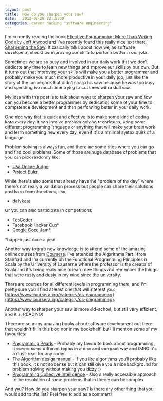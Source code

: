 ```yaml
---
layout: post
title:  How do you sharpen your saw?
date:   2012-09-28 22:15:00
categories: career hacking "software engineering"
---
```


I'm currently reading the book [Effective Programming: More Than Writing Code](http://www.amazon.com/gp/product/B008HUMTO0/ref=as_li_qf_sp_asin_tl?ie=UTF8&camp=1789&creative=9325&creativeASIN=B008HUMTO0&linkCode=as2&tag=felribsblo-20) by [Jeff Atwood](http://twitter.com/codinghorror) and I've recently found this really nice text there: [Sharpening the Saw](http://www.codinghorror.com/blog/2009/03/sharpening-the-saw.html). It basically talks about how we, as software developers, should be improving our skills to perform better in our jobs.

Sometimes we are so busy and involved in our daily work that we don't dedicate any time to learn new things and improve our skills by our own. But it turns out that improving your skills will make you a better programmer and probably make you much more productive in your daily job, just like the story of the lumberjack that didn't sharp his saw because he was too busy and spending too much time trying to cut trees with a dull saw.

My idea with this post is to talk about ways to sharpen your saw and how can you become a better programmer by dedicating some of your time to competence development and then performing better in your daily work.

One nice way that is quick and effective is to make some kind of coding kata every day. It can involve problem solving techniques, using some different programming language or anything that will make your brain work and learn something new every day, even if it's a minimal syntax quirk of a language.

Problem solving is always fun, and there are some sites where you can go and find cool problems. Some of those are huge database of problems that you can pick randomly like:

* [UVa Online Judge](http://uva.onlinejudge.org/index.php?option=com_onlinejudge&Itemid=8&category=1)
* [Project Euler](http://projecteuler.net/)

While there's also some that already have the "problem of the day" where there's not really a validation process but people can share their solutions and learn from the others, like:

* [dailykata](http://dailykata.net/)

Or you can also participate in competitions:

* [TopCoder](http://community.topcoder.com/tc)
* [Facebook Hacker Cup](https://www.facebook.com/hackercup)*
* [Google Code Jam](http://code.google.com/codejam/)*

*happen just once a year

Another way to grab new knowledge is to attend some of the amazing online courses from [Coursera](http://coursera.org). I've attended the Algorithms Part I from Stanford and I'm currently oh the Functional Programming Principles in Scala by the University of Lausanne where the professor is the creator of Scala and it's being really nice to learn new things and remember the things that were rusty and dusty in my mind since the university.

There are courses for all different levels in programming there, and I'm pretty sure you'll find at least one that will interest you: [https://www.coursera.org/category/cs-programming](https://www.coursera.org/category/cs-programming).

Another way to sharpen your saw is more old-school, but still very efficient, and it is: READING!

There are so many amazing books about software development out there that wouldn't fit in this blog nor in my bookshelf, but I'll mention some of my favourites:

* [Programming Pearls](http://www.amazon.com/gp/product/0201657880/ref=as_li_tf_tl?ie=UTF8&camp=211189&creative=373489&creativeASIN=0201657880&link_code=as3&tag=felribsblo-20) - Probably my favourite book about programming, it covers some different topics in a nice and compact way and IMHO it's a must-read for any coder
* [The Algorithm design manual](http://www.amazon.com/gp/product/1849967202/ref=as_li_tf_tl?ie=UTF8&camp=211189&creative=373489&creativeASIN=1849967202&link_code=as3&tag=felribsblo-20) - If you like algorithms you'll probably like this book, it's not so dense but it can still give you a nice background for problem solving without making you dizzy :)
* [Programming Collective Intelligence](http://www.amazon.com/gp/product/0596529325/ref=as_li_tf_tl?ie=UTF8&camp=211189&creative=373489&creativeASIN=0596529325&link_code=as3&tag=felribsblo-20) - Also a really accessible approach to the resolution of some problems that in theory can be complex

And you? How do you sharpen your saw? Is there any other thing that you would add to this list? Feel free to add as a comment!